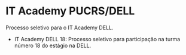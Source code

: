# IT Academy PUCRS/DELL
Processo seletivo para o IT Academy DELL.

- IT Academy DELL 18: Processo seletivo para participação na turma número 18 do estágio na DELL. 

